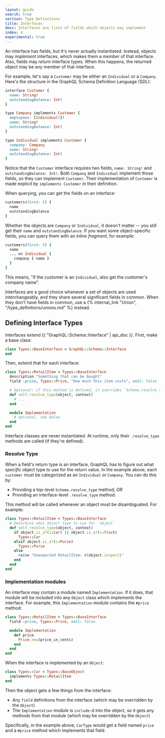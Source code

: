 ```yaml
---
layout: guide
search: true
section: Type Definitions
title: Interfaces
desc: Interfaces are lists of fields which objects may implement
index: 4
experimental: true
---
```


An interface has fields, but it's never actually instantiated. Instead, objects may _implement_ interfaces, which makes them a _member_ of that interface. Also, fields may _return_ interface types. When this happens, the returned object may be any member of that interface.

For example, let's say a `Customer` may be either an `Individual` or a `Company`. Here's the structure in the GraphQL Schema Definition Language (SDL):

```ruby
interface Customer {
  name: String!
  outstandingBalance: Int!
}

type Company implements Customer {
  employees: [Individual!]!
  name: String!
  outstandingBalance: Int!
}

type Individual implements Customer {
  company: Company
  name: String!
  outstandingBalance: Int!
}
```

Notice that the `Customer` interface requires two fields, `name: String!` and `outstandingBalance: Int!`. Both `Company` and `Individual` implement those fields, so they can implement `Customer`. Their implementation of `Customer` is made explicit by `implements Customer` in their definition.

When querying, you can get the fields on an interface:

```ruby
customers(first: 5) {
  name
  outstandingBalance
}
```

Whether the objects are `Company` or `Individual`, it doesn't matter -- you still get their `name` and `outstandingBalance`. If you want some object-specific fields, you can query them with an _inline fragment_, for example:

```ruby
customers(first: 5) {
  name
  ... on Individual {
    company { name }
  }
}
```

This means, "if the customer is an `Individual`, also get the customer's company name".

Interfaces are a good choice whenever a set of objects are used interchangeably, and they share several significant fields in common. When they don't have fields in common, use a {% internal_link "Union", "/type_definitions/unions.md" %} instead.

## Defining Interface Types

Interfaces extend {{ "GraphQL::Schema::Interface" | api_doc }}. First, make a base class:

```ruby
class Types::BaseInterface < GraphQL::Schema::Interface
end
```

Then, extend that for each interface:

```ruby
class Types::RetailItem < Types::BaseInterface
  description "Something that can be bought"
  field :price, Types::Price, "How much this item costs", null: false

  # Optional: if this method is defined, it overrides `Schema.resolve_type`
  def self.resolve_type(object, context)
    # ...
  end

  module Implementation
    # optional, see below
  end
end
```

Interface classes are never instantiated. At runtime, only their `.resolve_type` methods are called (if they're defined).

### Resolve Type

When a field's return type is an interface, GraphQL has to figure out what _specific_ object type to use for the return value. In the example above, each `customer` must be categorized as an `Individual` or `Company`. You can do this by:

- Providing a top-level `Schema.resolve_type` method; _OR_
- Providing an interface-level `.resolve_type` method.

This method will be called whenever an object must be disambiguated. For example:

```ruby
class Types::RetailItem < Types::BaseInterface
  # Determine what object type to use for `object`
  def self.resolve_type(object, context)
    if object.is_a?(::Car) || object.is_a?(::Truck)
      Types::Car
    elsif object.is_a?(::Purse)
      Types::Purse
    else
      raise "Unexpected RetailItem: #{object.inspect}"
    end
  end
end
```

### Implementation modules

An interface may contain a module named `Implementation`. If it does, that module will be included into any `Object` class which implements the interface. For example, this `Implementation` module contains the `#price` method:

```ruby
class Types::RetailItem < Types::BaseInterface
  field :price, Types::Price, null: false

  module Implementation
    def price
      Price.new(price_in_cents)
    end
  end
end
```

When the interface is implemented by an `Object`:

```ruby
class Types::Car < Types::BaseObject
  implements Types::RetailItem
end
```

Then the object gets a few things from the interface:

- Any `field` definitions from the interface (which may be overridden by the `Object`)
- The `Implementation` module is `include`-d into the object, so it gets any methods from that module (which may be overridden by the `Object`)

Specifically, in the example above, `CarType` would get a field named `price` and a `#price` method which implements that field.
